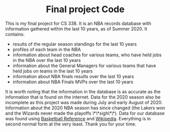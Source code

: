 <h1 align = "center">
  Final project Code
</h1>
<p>
  This is my final project for CS 338. It is an NBA records database with information gathered within the last 10 years, as of Summer 2020. It contains:
  <ul>
    <li>
      results of the regular season standings for the last 10 years 
    </li>
    <li>
      profiles of each team in the NBA
    </li>
    <li>
      information about head coaches for various teams, who have held jobs in the NBA over the last 10 years
    </li>
    <li>
      information about the General Managers for various teams that have held jobs on teams in the last 10 years
    </li>
    <li>
      information about NBA finals results over the last 10 years
    </li>
    <li>
      information about NBA Finals MVPs over the last 10 years
    </li>
  </ul>
  It is worth noting that the information in the database is as accurate as the information that is found on the internet. Data for the 2020 season also be incomplete as this 
  project was made during July and early August of 2020. Information about the 2020 NBA season has since changed (the Lakers won and the Wizards never made the playoffs
  \*\*sigh\*\*). Data for our database was found using <a href = "https://www.basketball-reference.com/" target = "_blank">Basketball Reference</a> and 
  <a href = "https://en.wikipedia.org/wiki/Main_Page" target = "_blank">Wikipedia</a>. Everything is in second normal form at the very least. Thank you for your time.
</p>



